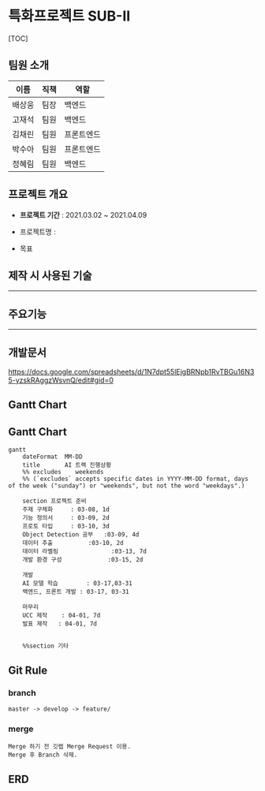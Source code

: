 # 특화프로젝트 SUB-II

[TOC]

## 팀원 소개

| 이름   | 직책 | 역할       |
| ------ | ---- | ---------- |
| 배상웅 | 팀장 | 백엔드     |
| 고재석 | 팀원 | 백엔드     |
| 김채린 | 팀원 | 프론트엔드 |
| 박수아 | 팀원 | 프론트엔드 |
| 정혜림 | 팀원 | 백엔드     |

## 프로젝트 개요

- **프로젝트 기간** : 2021.03.02 ~ 2021.04.09
- 프로젝트명 :

- 목표

## **제작 시** **사용된 기술**

---

## 주요기능

---

## 개발문서

https://docs.google.com/spreadsheets/d/1N7dpt55lEjgBRNpb1RvTBGu16N35-yzskRAggzWsvnQ/edit#gid=0

## Gantt Chart

## Gantt Chart

```mermaid
gantt
    dateFormat  MM-DD
    title       AI 트랙 진행상황
    %% excludes    weekends
    %% (`excludes` accepts specific dates in YYYY-MM-DD format, days of the week ("sunday") or "weekends", but not the word "weekdays".)

    section 프로젝트 준비
    주제 구체화     : 03-08, 1d
    기능 정의서     : 03-09, 2d
    프로토 타입     : 03-10, 3d
    Object Detection 공부	  :03-09, 4d
    데이터 추출			:03-10, 2d
    데이터 라벨링				  :03-13, 7d
    개발 환경 구성             :03-15, 2d
    
    개발
    AI 모델 학습        : 03-17,03-31
    백엔드, 프론트 개발 : 03-17, 03-31
    
    마무리
    UCC 제작    : 04-01, 7d
    발표 제작   : 04-01, 7d
   
    
    %%section 기타
```


## Git Rule

### branch

```
master -> develop -> feature/
```

### merge

```
Merge 하기 전 깃랩 Merge Request 이용.
Merge 후 Branch 삭제.
```

## ERD
